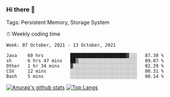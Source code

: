 ### Hi there 👋

Tags: Persistent Memory, Storage System

<!--

[![Anurag's github stats](https://github-readme-stats.vercel.app/api?username=wwyf)](https://github.com/anuraghazra/github-readme-stats)

[![Anurag's github stats](https://github-readme-stats.vercel.app/api?username=wwyf&count_private=true)](https://github.com/anuraghazra/github-readme-stats)


[![Top Langs](https://github-readme-stats.vercel.app/api/top-langs/?username=wwyf&count_private=true&&hide=jupyter%20notebook,html)](https://github.com/anuraghazra/github-readme-stats)



-->


⏱ Weekly coding time

<!--START_SECTION:waka-->
```text
Week: 07 October, 2021 - 13 October, 2021

Java    60 hrs          █████████████████████▓░░░   87.30 % 
sh      6 hrs 47 mins   ██▒░░░░░░░░░░░░░░░░░░░░░░   09.87 % 
Other   1 hr 34 mins    ▓░░░░░░░░░░░░░░░░░░░░░░░░   02.29 % 
CSV     12 mins         ░░░░░░░░░░░░░░░░░░░░░░░░░   00.31 % 
Bash    5 mins          ░░░░░░░░░░░░░░░░░░░░░░░░░   00.14 % 
```
<!--END_SECTION:waka-->



[![Anurag's github stats](https://github-readme-stats.vercel.app/api?username=wwyf&count_private=true&show_icons=true&hide_border=true)](https://github.com/anuraghazra/github-readme-stats) [![Top Langs](https://github-readme-stats.vercel.app/api/top-langs/?username=wwyf&count_private=true&hide=jupyter%20notebook,html,OpenEdge%20ABL&langs_count=10&layout=compact&hide_border=true)](https://github.com/anuraghazra/github-readme-stats)

<!--

[![willianrod's wakatime stats](https://github-readme-stats.vercel.app/api/wakatime?username=wwyf)](https://github.com/anuraghazra/github-readme-stats)


-->
